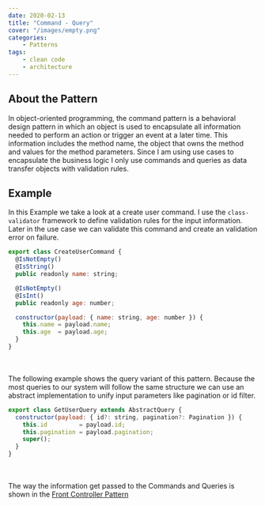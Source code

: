 ```yaml
---
date: 2020-02-13
title: "Command - Query"
cover: "/images/empty.png"
categories:
    - Patterns
tags:
    - clean code
    - architecture
---
```


## About the Pattern

In object-oriented programming, the command pattern is a behavioral design pattern in which an object is used to encapsulate all information needed to perform an action or trigger an event at a later time. This information includes the method name, the object that owns the method and values for the method parameters. Since I am using use cases to encapsulate the business logic I only use commands and queries as data transfer objects with validation rules.

## Example
In this Example we take a look at a create user command. I use the `class-validator` framework to define validation rules for the input information. Later in the use case we can validate this command and create an validation error on failure.

```javascript
export class CreateUserCommand {
  @IsNotEmpty()
  @IsString()
  public readonly name: string;

  @IsNotEmpty()
  @IsInt()
  public readonly age: number;

  constructor(payload: { name: string, age: number }) {
    this.name = payload.name;
    this.age  = payload.age;
  }
}
```
<br></br>
The following example shows the query variant of this pattern. Because the most queries to our system will follow the same structure we can use an abstract implementation to unify input parameters like pagination or id filter.

```javascript
export class GetUserQuery extends AbstractQuery {
  constructor(payload: { id?: string, pagination?: Pagination }) {
    this.id         = payload.id;
    this.pagination = payload.pagination;
    super();
  }
}
```
<br></br>
The way the information get passed to the Commands and Queries is shown in the [Front Controller Pattern](/front-controller)
